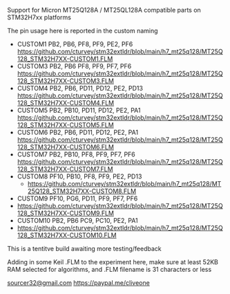 Support for Micron MT25Q128A / MT25QL128A compatible parts on STM32H7xx platforms

The pin usage here is reported in the custom naming

  *  CUSTOM1 PB2, PB6, PF8, PF9, PE2, PF6  https://github.com/cturvey/stm32extldr/blob/main/h7_mt25q128/MT25Q128_STM32H7XX-CUSTOM1.FLM
  *  CUSTOM3 PB2, PB6 PF8, PF9, PF7, PF6  https://github.com/cturvey/stm32extldr/blob/main/h7_mt25q128/MT25Q128_STM32H7XX-CUSTOM3.FLM
  *  CUSTOM4 PB2, PB6, PD11, PD12, PE2, PD13  https://github.com/cturvey/stm32extldr/blob/main/h7_mt25q128/MT25Q128_STM32H7XX-CUSTOM4.FLM
  *  CUSTOM5 PB2, PB10, PD11, PD12, PE2, PA1  https://github.com/cturvey/stm32extldr/blob/main/h7_mt25q128/MT25Q128_STM32H7XX-CUSTOM5.FLM
  *  CUSTOM6 PB2, PB6, PD11, PD12, PE2, PA1  https://github.com/cturvey/stm32extldr/blob/main/h7_mt25q128/MT25Q128_STM32H7XX-CUSTOM6.FLM
  *  CUSTOM7 PB2, PB10, PF8, PF9, PF7, PF6  https://github.com/cturvey/stm32extldr/blob/main/h7_mt25q128/MT25Q128_STM32H7XX-CUSTOM7.FLM
  *  CUSTOM8 PF10, PB10, PF8, PF9, PE2, PD13
     *  https://github.com/cturvey/stm32extldr/blob/main/h7_mt25q128/MT25Q128_STM32H7XX-CUSTOM8.FLM
  *  CUSTOM9 PF10, PG6, PD11, PF9, PF7, PF6
  *  https://github.com/cturvey/stm32extldr/blob/main/h7_mt25q128/MT25Q128_STM32H7XX-CUSTOM9.FLM
  *  CUSTOM10 PB2, PB6 PC9, PC10, PE2, PA1
  *  https://github.com/cturvey/stm32extldr/blob/main/h7_mt25q128/MT25Q128_STM32H7XX-CUSTOM10.FLM
  
This is a tentitve build awaiting more testing/feedback

Adding in some Keil .FLM to the experiment here, make sure at least 52KB RAM selected for algorithms, and .FLM filename is 31 characters or less

 sourcer32@gmail.com
 https://paypal.me/cliveone
